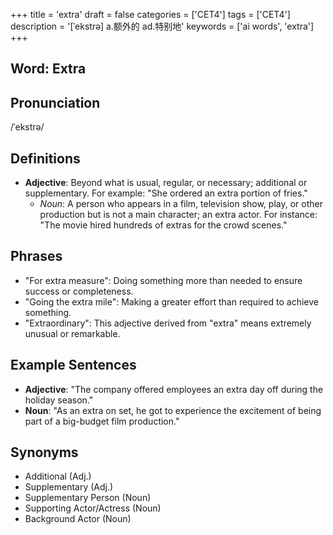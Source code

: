 +++
title = 'extra'
draft = false
categories = ['CET4']
tags = ['CET4']
description = '[ˈekstrə] a.额外的 ad.特别地'
keywords = ['ai words', 'extra']
+++

## Word: Extra

## Pronunciation
/ˈekstrə/

## Definitions
- **Adjective**: Beyond what is usual, regular, or necessary; additional or supplementary. For example: "She ordered an extra portion of fries."
  - *Noun*: A person who appears in a film, television show, play, or other production but is not a main character; an extra actor. For instance: "The movie hired hundreds of extras for the crowd scenes."

## Phrases
- "For extra measure": Doing something more than needed to ensure success or completeness.
- "Going the extra mile": Making a greater effort than required to achieve something.
- "Extraordinary": This adjective derived from "extra" means extremely unusual or remarkable.

## Example Sentences
- **Adjective**: "The company offered employees an extra day off during the holiday season."
- **Noun**: "As an extra on set, he got to experience the excitement of being part of a big-budget film production."

## Synonyms
- Additional (Adj.)
- Supplementary (Adj.)
- Supplementary Person (Noun)
- Supporting Actor/Actress (Noun)
- Background Actor (Noun)
